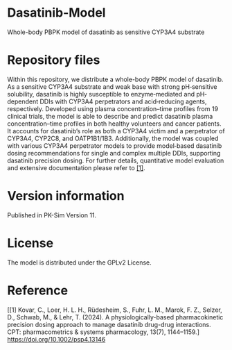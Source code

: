 # Dasatinib-Model
Whole-body PBPK model of dasatinib as sensitive CYP3A4 substrate

# Repository files
Within this repository, we distribute a whole-body PBPK model of dasatinib. As a sensitive CYP3A4 substrate and weak base with strong pH‐sensitive solubility, dasatinib is highly susceptible to enzyme‐mediated and pH‐dependent DDIs with CYP3A4 perpetrators and acid‐reducing agents, respectively. Developed using plasma concentration–time profiles from 19 clinical trials, the model is able to describe and predict dasatinib plasma concentration–time profiles in both healthy volunteers and cancer patients. It accounts for dasatinib’s role as both a CYP3A4 victim and a perpetrator of CYP3A4, CYP2C8, and OATP1B1/1B3. Additionally, the model was coupled with various CYP3A4 perpetrator models to provide model‐based dasatinib dosing recommendations for single and complex multiple DDIs, supporting dasatinib precision dosing. For further details, quantitative model evaluation and extensive documentation please refer to [[1]](https://doi.org/10.1002/psp4.13146).

# Version information
Published in PK-Sim Version 11.

# License
The model is distributed under the GPLv2 License.

# Reference
[[1] Kovar, C., Loer, H. L. H., Rüdesheim, S., Fuhr, L. M., Marok, F. Z., Selzer, D., Schwab, M., & Lehr, T. (2024). A physiologically-based pharmacokinetic precision dosing approach to manage dasatinib drug-drug interactions. CPT: pharmacometrics & systems pharmacology, 13(7), 1144–1159.] https://doi.org/10.1002/psp4.13146

